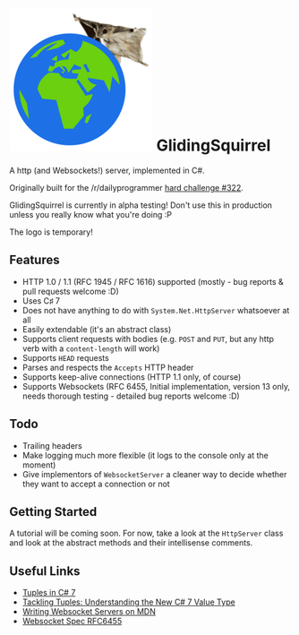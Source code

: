 # ![](https://github.com/sbrl/GlidingSquirrel/blob/master/logo.png?raw=true) GlidingSquirrel

A http (and Websockets!) server, implemented in C#.

Originally built for the /r/dailyprogrammer [hard challenge #322](https://www.reddit.com/r/dailyprogrammer/comments/6lti17/20170707_challenge_322_hard_static_http_server/).

GlidingSquirrel is currently in alpha testing! Don't use this in production unless you really know what you're doing :P

The logo is temporary!

## Features
 - HTTP 1.0 / 1.1 (RFC 1945 / RFC 1616) supported (mostly - bug reports & pull requests welcome :D)
 - Uses C&sharp; 7
 - Does not have anything to do with `System.Net.HttpServer` whatsoever at all
 - Easily extendable (it's an abstract class)
 - Supports client requests with bodies (e.g. `POST` and `PUT`, but any http verb with a `content-length` will work)
 - Supports `HEAD` requests
 - Parses and respects the `Accepts` HTTP header
 - Supports keep-alive connections (HTTP 1.1 only, of course)
 - Supports Websockets (RFC 6455, Initial implementation, version 13 only, needs thorough testing - detailed bug reports welcome :D)

## Todo
 - Trailing headers
 - Make logging much more flexible (it logs to the console only at the moment)
 - Give implementors of `WebsocketServer` a cleaner way to decide whether they want to accept a connection or not

## Getting Started
A tutorial will be coming soon. For now, take a look at the `HttpServer` class and look at the abstract methods and their intellisense comments.

## Useful Links
 - [Tuples in C# 7](https://www.thomaslevesque.com/2016/07/25/tuples-in-c-7/)
 - [Tackling Tuples: Understanding the New C# 7 Value Type](http://our.componentone.com/2017/01/30/tackling-tuples-understanding-the-new-c-7-value-type/)
 - [Writing Websocket Servers on MDN](https://developer.mozilla.org/en-US/docs/Web/API/WebSockets_API/Writing_WebSocket_servers)
 - [Websocket Spec RFC6455](https://tools.ietf.org/html/rfc6455#section-5.5.1)

